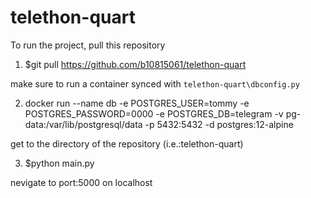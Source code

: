 # telethon-quart

To run the project, pull this repository

1. $git pull https://github.com/b10815061/telethon-quart

make sure to run a container synced with ```telethon-quart\dbconfig.py```

2. docker run --name db -e POSTGRES_USER=tommy -e POSTGRES_PASSWORD=0000 -e POSTGRES_DB=telegram -v pg-data:/var/lib/postgresql/data -p 5432:5432 -d postgres:12-alpine

get to the directory of the repository (i.e.:telethon-quart)

3. $python main.py

nevigate to port:5000 on localhost
